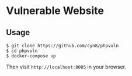 # Vulnerable Website

## Usage

```
$ git clone https://github.com/cyn8/phpvuln
$ cd phpvuln
$ docker-compose up
```

Then visit `http://localhost:8085` in your browser.
